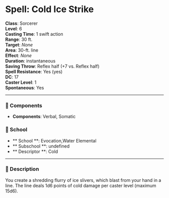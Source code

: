 
# Spell: Cold Ice Strike
**Class**: Sorcerer  
**Level**: 6  
**Casting Time**: 1 swift action  
**Range**: 30 ft.  
**Target**: _None_  
**Area**: 30-ft. line  
**Effect**: _None_  
**Duration**: instantaneous  
**Saving Throw**: Reflex half (+7 vs. Reflex half)  
**Spell Resistance**: Yes (yes)  
**DC**: 17  
**Caster Level**: 1  
**Spontaneous**: Yes

---

### 🔮 Components
- **Components**: Verbal, Somatic

### 🏫 School
- ** School **: Evocation,Water Elemental
- ** Subschool **: undefined
- ** Descriptor **: Cold
---

### 📜 Description
You create a shredding flurry of ice slivers, which blast from your hand in a line. The line deals 1d6 points of cold damage per caster level (maximum 15d6).
